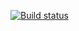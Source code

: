 [![Build status](https://ci.appveyor.com/api/projects/status/aqc2llelvshor1av?svg=true)](https://ci.appveyor.com/project/SHINOBI27/avtotesthw4)
